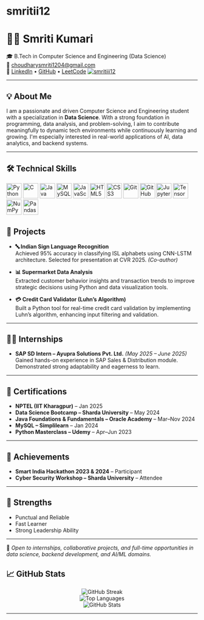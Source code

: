 # smritii12
# 👩‍💻 Smriti Kumari

🎓 B.Tech in Computer Science and Engineering (Data Science)  
📧 choudharysmriti1204@gmail.com  
🔗 [LinkedIn](https://www.linkedin.com/in/smriti12) • [GitHub](https://github.com/smritiii12) • [LeetCode](https://leetcode.com/Smriti_Kumari_)
<a href="https://github.com/smritiii12">
  <img src="https://komarev.com/ghpvc/?username=smritiii12&label=Profile+Views&color=blueviolet&style=flat-square" alt="smritiii12" />
</a>

---

## 💡 About Me

I am a passionate and driven Computer Science and Engineering student with a specialization in **Data Science**. With a strong foundation in programming, data analysis, and problem-solving, I aim to contribute meaningfully to dynamic tech environments while continuously learning and growing. I'm especially interested in real-world applications of AI, data analytics, and backend systems.

---

## 🛠️ Technical Skills

<p align="left">
  <img src="https://cdn.jsdelivr.net/gh/devicons/devicon/icons/python/python-original.svg" alt="Python" width="40" height="40"/>
  <img src="https://cdn.jsdelivr.net/gh/devicons/devicon/icons/c/c-original.svg" alt="C" width="40" height="40"/>
  <img src="https://cdn.jsdelivr.net/gh/devicons/devicon/icons/java/java-original.svg" alt="Java" width="40" height="40"/>
  <img src="https://cdn.jsdelivr.net/gh/devicons/devicon/icons/mysql/mysql-original.svg" alt="MySQL" width="40" height="40"/>
  <img src="https://cdn.jsdelivr.net/gh/devicons/devicon/icons/javascript/javascript-original.svg" alt="JavaScript" width="40" height="40"/>
  <img src="https://cdn.jsdelivr.net/gh/devicons/devicon/icons/html5/html5-original.svg" alt="HTML5" width="40" height="40"/>
  <img src="https://cdn.jsdelivr.net/gh/devicons/devicon/icons/css3/css3-original.svg" alt="CSS3" width="40" height="40"/>
  <img src="https://cdn.jsdelivr.net/gh/devicons/devicon/icons/git/git-original.svg" alt="Git" width="40" height="40"/>
  <img src="https://cdn.jsdelivr.net/gh/devicons/devicon/icons/github/github-original.svg" alt="GitHub" width="40" height="40"/>
  <img src="https://cdn.jsdelivr.net/gh/devicons/devicon/icons/jupyter/jupyter-original.svg" alt="Jupyter" width="40" height="40"/>
  <img src="https://cdn.jsdelivr.net/gh/devicons/devicon/icons/tensorflow/tensorflow-original.svg" alt="TensorFlow" width="40" height="40"/>
  <img src="https://cdn.jsdelivr.net/gh/devicons/devicon/icons/numpy/numpy-original.svg" alt="NumPy" width="40" height="40"/>
  <img src="https://cdn.jsdelivr.net/gh/devicons/devicon/icons/pandas/pandas-original.svg" alt="Pandas" width="40" height="40"/>
</p>


## 📂 Projects

- **🔤 Indian Sign Language Recognition**  
  Achieved 95% accuracy in classifying ISL alphabets using CNN-LSTM architecture. Selected for presentation at CVR 2025. *(Co-author)*

- **📊 Supermarket Data Analysis**  
  Extracted customer behavior insights and transaction trends to improve strategic decisions using Python and data visualization tools.

- **💳 Credit Card Validator (Luhn’s Algorithm)**  
  Built a Python tool for real-time credit card validation by implementing Luhn’s algorithm, enhancing input filtering and validation.

---

## 👩‍🏫 Internships

- **SAP SD Intern – Ayupra Solutions Pvt. Ltd.** *(May 2025 – June 2025)*  
  Gained hands-on experience in SAP Sales & Distribution module. Demonstrated strong adaptability and eagerness to learn.

---

## 🏅 Certifications

- **NPTEL (IIT Kharagpur)** – Jan 2025  
- **Data Science Bootcamp – Sharda University** – May 2024  
- **Java Foundations & Fundamentals – Oracle Academy** – Mar–Nov 2024  
- **MySQL – Simplilearn** – Jan 2024  
- **Python Masterclass – Udemy** – Apr–Jun 2023  

---

## 🚀 Achievements

- **Smart India Hackathon 2023 & 2024** – Participant  
- **Cyber Security Workshop – Sharda University** – Attendee

---

## 🌱 Strengths

- Punctual and Reliable  
- Fast Learner  
- Strong Leadership Ability

---

📌 *Open to internships, collaborative projects, and full-time opportunities in data science, backend development, and AI/ML domains.*
<h2>📈 GitHub Stats</h2>

<p align="center">
  <img src="https://github-readme-streak-stats.herokuapp.com?user=ranyariti&theme=radical&hide_border=true" alt="GitHub Streak" />
  <br>
  <img src="https://github-readme-stats.vercel.app/api/top-langs/?username=ranyariti&layout=compact&theme=radical&hide_border=true" alt="Top Languages" />
  <br>
  <img src="https://github-readme-stats.vercel.app/api?username=ranyariti&show_icons=true&theme=radical&hide_border=true" alt="GitHub Stats" />
</p>

<hr>
